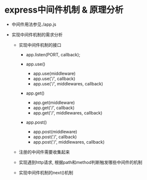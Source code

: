 # express中间件机制 & 原理分析

- 中间件用法参见./app.js

- 实现中间件机制的需求分析

  - 实现中间件机制的接口

    - app.listen(PORT, callback);

    - app.use()
      - app.use(middleware)
      - app.use('/', callback)
      - app.use('/', middlewares, callback)

    - app.get()
      - app.get(middleware)
      - app.get('/', callback)
      - app.get('/', middlewares, callback)

    - app.post()
      - app.post(middleware)
      - app.post('/', callback)
      - app.post('/', middlewares, callback)

  - 注册的中间件需要收集起来

  - 实现遇到http请求, 根据path和method判断触发哪些中间件的机制

  - 实现中间件机制的next()机制

